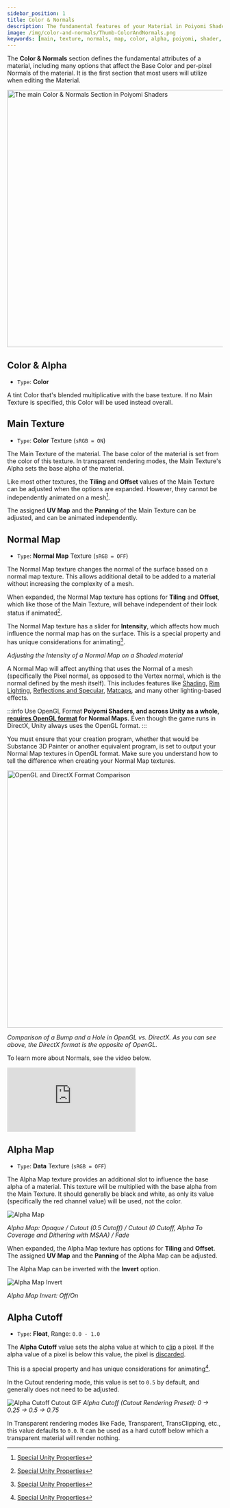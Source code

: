 ```yaml
---
sidebar_position: 1
title: Color & Normals
description: The fundamental features of your Material in Poiyomi Shaders, including the Base Color, Main Texture, and Normal Mapping.
image: /img/color-and-normals/Thumb-ColorAndNormals.png
keywords: [main, texture, normals, map, color, alpha, poiyomi, shader, unity]
---
```


The **Color & Normals** section defines the fundamental attributes of a material, including many options that affect the Base Color and per-pixel Normals of the material. It is the first section that most users will utilize when editing the Material.

<a>
<img src="/img/color-and-normals/ColorAndNormalsSection9-2.png" alt="The main Color & Normals Section in Poiyomi Shaders" width="600px"/>
</a>

## Color & Alpha

- `Type`: <PropertyIcon name="color" />**Color**

A tint Color that's blended multiplicative with the base texture. If no Main Texture is specified, this Color will be used instead overall.

## Main Texture

- `Type`: <PropertyIcon name="texture" />**Color** Texture (`sRGB = ON`)

The Main Texture of the material. The base color of the material is set from the color of this texture. In transparent rendering modes, the Main Texture's Alpha sets the base alpha of the material.

Like most other textures, the **Tiling** and **Offset** values of the Main Texture can be adjusted when the options are expanded. However, they cannot be independently animated on a mesh[^1].

The assigned **UV Map** and the **Panning** of the Main Texture can be adjusted, and can be animated independently.

## Normal Map

- `Type`: <PropertyIcon name="texture" />**Normal Map** Texture (`sRGB = OFF`)

The Normal Map texture changes the normal of the surface based on a normal map texture. This allows additional detail to be added to a material without increasing the complexity of a mesh.

When expanded, the Normal Map texture has options for **Tiling** and **Offset**, which like those of the Main Texture, will behave independent of their lock status if animated[^1].

The Normal Map texture has a slider for **Intensity**, which affects how much influence the normal map has on the surface. This is a special property and has unique considerations for animating[^1].

<ReactVideo src='/vid/color-and-normals/main_Normal-Map_Intensity.mp4'/>

*Adjusting the Intensity of a Normal Map on a Shaded material*

A Normal Map will affect anything that uses the Normal of a mesh (specifically the Pixel normal, as opposed to the Vertex normal, which is the normal defined by the mesh itself). This includes features like [Shading](/docs/shading/main.md), [Rim Lighting](/docs/shading/rim-lighting.md), [Reflections and Specular](/docs/shading/reflections-and-specular.md), [Matcaps](/docs/shading/matcap.md), and many other lighting-based effects.

:::info Use OpenGL Format
**Poiyomi Shaders, and across Unity as a whole, <u>requires OpenGL format</u> for Normal Maps.** Even though the game runs in DirectX, Unity always uses the OpenGL format.
:::

You must ensure that your creation program, whether that would be Substance 3D Painter or another equivalent program, is set to output your Normal Map textures in OpenGL format. Make sure you understand how to tell the difference when creating your Normal Map textures.

<a target="_blank" href="https://bsky.app/profile/windmillart.net/post/3lauw2wz2be2w">
<img src="https://cdn.bsky.app/img/feed_thumbnail/plain/did:plc:bzgrrykxxglt7xwijiuc4nue/bafkreielqlczmp3gpokvzetcqdqskihw6uz4du7w57qmo4s5kj6kdla6b4@jpeg" alt="OpenGL and DirectX Format Comparison" width="600px"/>
</a>

*Comparison of a Bump and a Hole in OpenGL vs. DirectX. As you can see above, the DirectX format is the opposite of OpenGL.*

To learn more about Normals, see the video below.

<div class="videobox">
<iframe class="iframe-element" src="https://www.youtube-nocookie.com/embed/spuF6j87kPU?si=TO5iXVR7NWWw4xNw" title="YouTube Video Player" frameborder="0" allow="accelerometer; autoplay; clipboard-write; encrypted-media; gyroscope; picture-in-picture; web-share" allowfullscreen></iframe>
</div>

## Alpha Map

- `Type`: <PropertyIcon name="texture" />**Data** Texture (`sRGB = OFF`)

The Alpha Map texture provides an additional slot to influence the base alpha of a material. This texture will be multiplied with the base alpha from the Main Texture. It should generally be black and white, as only its value (specifically the red channel value) will be used, not the color.

![Alpha Map](/img/color-and-normals/main_Alpha-Map_Comparison.png)

*Alpha Map: Opaque / Cutout (0.5 Cutoff) / Cutout (0 Cutoff, Alpha To Coverage and Dithering with MSAA) / Fade*

When expanded, the Alpha Map texture has options for **Tiling** and **Offset**. The assigned **UV Map** and the **Panning** of the Alpha Map can be adjusted.

The Alpha Map can be inverted with the **Invert** option.

![Alpha Map Invert](/img/color-and-normals/main_Alpha-Map_Invert.png)

*Alpha Map Invert: Off/On*

## Alpha Cutoff

- `Type`: <PropertyIcon name="floatrange" />**Float**, Range: `0.0 - 1.0`

The **Alpha Cutoff** value sets the alpha value at which to [clip](https://docs.microsoft.com/en-us/windows/win32/direct3dhlsl/dx-graphics-hlsl-clip) a pixel. If the alpha value of a pixel is below this value, the pixel is [discarded](https://docs.microsoft.com/en-us/windows/win32/direct3dhlsl/dx-graphics-hlsl-discard).

This is a special property and has unique considerations for animating[^1].

In the Cutout rendering mode, this value is set to `0.5` by default, and generally does not need to be adjusted.

![Alpha Cutoff Cutout GIF](/img/color-and-normals/main_Alpha-Cutoff_Cutout.png)
*Alpha Cutoff (Cutout Rendering Preset): 0 -> 0.25 -> 0.5 -> 0.75*

In Transparent rendering modes like Fade, Transparent, TransClipping, etc., this value defaults to `0.0`. It can be used as a hard cutoff below which a transparent material will render nothing.

<ReactVideo src='/vid/color-and-normals/main_Alpha-Cutoff_Fade.mp4'/> 

[^1]: [Special Unity Properties](/docs/general/locking.md#unity-special-properties)
